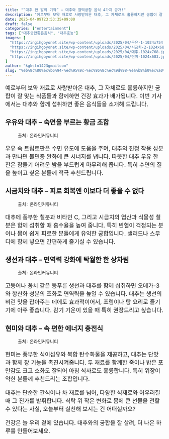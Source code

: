 ```yaml
---
title: "“대추 한 알의 기적” – 대추와 찰떡궁합 음식 4가지 공개!"
description: "예로부터 보약 재료로 사랑받아온 대추, 그 자체로도 훌륭하지만 궁합이 잘 맞는 식품들과 함께하면 건강 효과가 배가됩니다. 이번 기사에서는 대추와 함께 섭취하면 좋은 음식들을 소개해 드립니다."
date: 2025-04-09T23:53:35+09:00
draft: false
categories: ["entertainment"]
tags: ["대추궁합좋은음식", "대추효능"]
images: [
  "https://ingihgoyonet.site/wp-content/uploads/2025/04/우유-1-1024x754.jpg"
  "https://ingihgoyonet.site/wp-content/uploads/2025/04/시금치-2-1024x683.jpg"
  "https://ingihgoyonet.site/wp-content/uploads/2025/04/대추-1024x768.jpg"
  "https://ingihgoyonet.site/wp-content/uploads/2025/04/현미-1024x683.jpg"
]
author: "kgkstn1423gmailcom"
slug: "%eb%8c%80%ec%b6%94-%ed%95%9c-%ec%95%8c%ec%9d%98-%ea%b8%b0%ec%a0%81-%eb%8c%80%ec%b6%94%ec%99%80-%ec%b0%b0%eb%96%a1%ea%b6%81%ed%95%a9-%ec%9d%8c%ec%8b%9d-4%ea%b0%80%ec%a7%80"
---
```


<p style="font-size:18px">예로부터 보약 재료로 사랑받아온 대추, 그 자체로도 훌륭하지만 궁합이 잘 맞는 식품들과 함께하면 건강 효과가 배가됩니다. 이번 기사에서는 대추와 함께 섭취하면 좋은 음식들을 소개해 드립니다.</p> <h2 >우유와 대추 – 숙면을 부르는 황금 조합</h2> <figure ><img src="https://ingihgoyonet.site/wp-content/uploads/2025/04/우유-1-1024x754.jpg" alt="" style="aspect-ratio:16/9;object-fit:cover"/><figcaption >출처 : 온라인커뮤니티</figcaption></figure> <p style="font-size:18px">우유 속 트립토판은 수면 유도에 도움을 주며, 대추의 진정 작용 성분과 만나면 불면증 완화에 큰 시너지를 냅니다. 따뜻한 대추 우유 한 잔은 잠들기 어려운 밤을 부드럽게 마무리해 줍니다. 특히 수면의 질을 높이고 싶은 분들께 적극 추천드립니다.</p> <h2 >시금치와 대추 – 피로 회복엔 이보다 더 좋을 수 없다</h2> <figure ><img src="https://ingihgoyonet.site/wp-content/uploads/2025/04/시금치-2-1024x683.jpg" alt="" style="aspect-ratio:16/9;object-fit:cover"/><figcaption >출처 : 온라인커뮤니티</figcaption></figure> <p style="font-size:18px">대추에 풍부한 철분과 비타민 C, 그리고 시금치의 엽산과 식물성 철분은 함께 섭취할 때 흡수율을 높여 줍니다. 특히 빈혈이 걱정되는 분이나 몸이 쉽게 피로한 분들에게 유익한 궁합입니다. 샐러드나 스무디에 함께 넣으면 간편하게 즐기실 수 있습니다.</p> <h2 >생선과 대추 – 면역력 강화에 탁월한 한 상차림</h2> <figure ><img src="https://ingihgoyonet.site/wp-content/uploads/2025/04/대추-1024x768.jpg" alt="" style="aspect-ratio:16/9;object-fit:cover"/><figcaption >출처 : 온라인커뮤니티</figcaption></figure> <p style="font-size:18px">고등어나 꽁치 같은 등푸른 생선과 대추를 함께 섭취하면 오메가-3와 항산화 성분의 조화로 면역력을 높일 수 있습니다. 대추는 생선의 비린 맛을 잡아주는 데에도 효과적이어서, 조림이나 탕 요리로 즐기기에 아주 좋습니다. 감기 기운이 있을 때 특히 권장드리고 싶습니다.</p> <h2 >현미와 대추 – 속 편한 에너지 충전식</h2> <figure ><img src="https://ingihgoyonet.site/wp-content/uploads/2025/04/현미-1024x683.jpg" alt="" style="aspect-ratio:16/9;object-fit:cover"/><figcaption >출처 : 온라인커뮤니티</figcaption></figure> <p style="font-size:18px">현미는 풍부한 식이섬유와 복합 탄수화물을 제공하고, 대추는 단맛과 함께 장 기능을 촉진시켜줍니다. 두 재료를 함께한 죽이나 밥은 포만감도 크고 소화도 잘되어 아침 식사로도 훌륭합니다. 특히 위장이 약한 분들께 추천드리는 조합입니다.</p> <p style="font-size:18px">대추는 단순한 간식이나 차 재료를 넘어, 다양한 식재료와 어우러질 때 그 진가를 발휘합니다. 식탁 위 작은 변화로 몸에 큰 선물을 전할 수 있다는 사실, 오늘부터 실천해 보시는 건 어떠실까요?</p> <p style="font-size:18px">건강은 늘 우리 곁에 있습니다. 대추와의 궁합을 잘 살려, 더 나은 하루를 만들어보세요.</p>